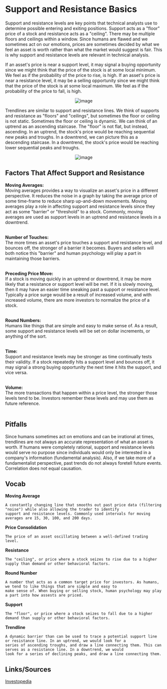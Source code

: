 # Support and Resistance Basics

Support and resistance levels are key points that technical analysts use to determine possible entering and exiting positions. Support acts
as a "floor" price of a stock and resistance acts as a "ceiling". There may be multiple floors and ceilings within a window. Since humans
are flawed and we sometimes act on our emotions, prices are sometimes decided by what we feel an asset is worth rather than what the
market would suggest is fair. This is why support and resistance levels are relevant in technical analysis.

If an asset's price is near a support level, it may signal a buying opportunity since we might think that the price of the stock is at some
local minimum. We feel as if the probability of the price to rise, is high. If an asset's price is near a resistance level, it may be a selling
opportunity since we might think that the price of the stock is at some local maximum. We feel as if the probability of the price to fall, is
high.

<div align = "center"><img src = "https://user-images.githubusercontent.com/61638274/148625154-de6c33e7-0f0d-4afc-b806-97b0b23d482b.png" alt = image></div>

Trendlines are similar to support and resistance lines. We think of supports and resistance as "floors" and "ceilings", but sometimes the
floor or ceiling is not static. Sometimes the floor or ceiling is dynamic. We can think of an uptrend as an ascending staircase. The "floor"
is not flat, but instead, ascending. In an uptrend, the stock's price would be reaching sequential new peaks and troughs. In a downtrend,
we can picture this as a descending staircase. In a downtrend, the stock's price would be reaching lower sequential peaks and troughs.

<div align = "center"><img src = "https://user-images.githubusercontent.com/61638274/148625231-a1f35b76-c180-4ff9-9e4e-2f255b8113eb.png" alt = image></div>

## Factors That Affect Support and Resistance

<b>Moving Averages:</b><br>
Moving averages provides a way to visualize an asset's price in a different perspective. It reduces the noise in a graph by taking the
average price of some time-frame to reduce sharp up-and-down movements. Moving averages play a role in affecting support and
resistance levels since they act as some "barrier" or "threshold" to a stock. Commonly, moving averages are used as support levels in an
uptrend and resistance levels in a downtrend.<br><br>

<b>Number of Touches:</b><br>
The more times an asset's price touches a support and resistance level, and bounces off, the stronger of a barrier it becomes. Buyers and
sellers will both notice this "barrier" and human psychology will play a part in maintaining those barriers.<br><br>

<b>Preceding Price Move:</b><br>
If a stock is moving quickly in an uptrend or downtrend, it may be more likely that a resistance or support level will be met. If it is slowly
moving, then it may have an easier time sneaking past a support or resistance level. Typically a price surge would be a result of increased
volume, and with increased volume, there are more investors to normalize the price of a stock.<br><br>

<b>Round Numbers:</b><br>
Humans like things that are simple and easy to make sense of. As a result, some support and resistance levels will be set on dollar
increments, or anything of the sort.<br><br>

<b>Time:</b><br>
Support and resistance levels may be stronger as time continually tests their validity. If a stock repeatedly hits a support level and
bounces off, it may signal a strong buying opportunity the next time it hits the support, and vice versa.<br><br>

<b>Volume:</b><br>
The more transactions that happen within a price level, the stronger those levels tend to be. Investors remember these levels and may
use them as future reference.<br><br>

## Pitfalls

Since humans sometimes act on emotions and can be irrational at times, trendlines are not always an accurate representation of what an
asset is worth. If humans were completely rational, support and resistance levels would serve no purpose since individuals would only be
interested in a company's information (fundamental analysis). Also, if we take more of a fundamentalist perspective, past trends do not
always foretell future events. Correlation does not equal causation.

## Vocab

<b>Moving Average</b>
```
A constantly changing line that smooths out past price data (filtering "noise") while also allowing the trader to identify
support and resistance levels. Commonly used intervals for moving averages are 15, 30, 100, and 200 days.
```

<b>Price Consolidation</b>
```
The price of an asset oscillating between a well-defined trading level.
```

<b>Resistance</b>
```
The "ceiling", or price where a stock seizes to rise due to a higher supply than demand or other behavioral factors.
```

<b>Round Number</b>
```
A number that acts as a common target price for investors. As humans, we tend to like things that are simple and easy to
make sense of. When buying or selling stock, human psychology may play a part into how assests are priced.
```

<b>Support</b>
```
The "floor", or price where a stock seizes to fall due to a higher demand than supply or other behavioral factors.
```

<b>Trendline</b>
```
A dynamic barrier than can be used to trace a potential support line or resistance line. In an uptrend, we would look for a
series of ascending troughs, and draw a line connecting them. This can serves as a resistance line. In a downtrend, we would
look for a series of declining peaks, and draw a line connecting them.
```

## Links/Sources
[Investopedia](https://www.investopedia.com/trading/support-and-resistance-basics/)<br>

